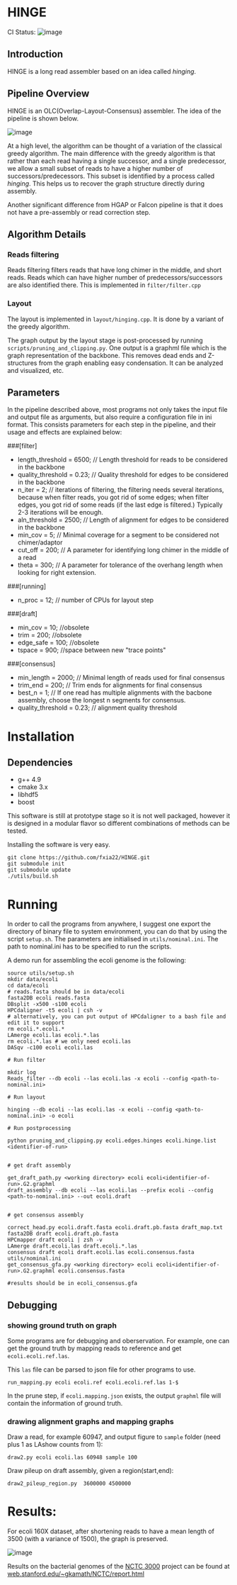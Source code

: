 # HINGE

CI Status: ![image](https://travis-ci.org/fxia22/HINGE.svg?branch=master)


## Introduction 

HINGE is a long read assembler based on an idea called _hinging_.

## Pipeline Overview

HINGE is an OLC(Overlap-Layout-Consensus) assembler. The idea of the pipeline is shown below. 

![image](misc/High_level_overview.png)

At a high level, the algorithm can be thought of a variation of the classical greedy algorithm.
The main difference with the greedy algorithm is that rather than each read having a single successor,
and a single predecessor, we allow a small subset of reads to have a higher number of successors/predecessors.
This subset is identified by a process called _hinging_. This helps us to recover the graph structure
directly during assembly.

Another significant difference from HGAP or Falcon pipeline is that it does not have a pre-assembly or read correction step. 



## Algorithm Details

### Reads filtering
Reads filtering filters reads that have long chimer in the middle, and short reads.
Reads which can have higher number of predecessors/successors are also identified there. 
This is implemented in `filter/filter.cpp`

### Layout 
The layout is implemented in `layout/hinging.cpp`. It is done by a variant of the greedy algorithm.

The graph output by the layout stage  is post-processed by running `scripts/pruning_and_clipping.py`.
One output is a graphml file which is the graph representation of the backbone.
This removes dead ends and Z-structures from the graph enabling easy condensation.
It can be analyzed and visualized, etc. 


## Parameters

In the pipeline described above, most programs not only takes the input file and output file as arguments, but also require a configuration file in ini format. This consists parameters for each step in the pipeline, and their usage and effects are explained below:


###[filter]
- length_threshold = 6500; // Length threshold for reads to be considered in the backbone
- quality_threshold = 0.23; // Quality threshold for edges to be considered in the backbone 
- n_iter = 2; // iterations of filtering, the filtering needs several iterations, because when filter reads, you got rid of some edges; when filter edges, you got rid of some reads (if the last edge is filtered.) Typically 2-3 iterations will be enough.
- aln_threshold = 2500; // Length of alignment for edges to be considered in the backbone
- min_cov = 5; // Minimal coverage for a segment to be considered not chimer/adaptor
- cut_off = 200; // A parameter for identifying long chimer in the middle of a read
- theta = 300; // A parameter for tolerance of the overhang length when looking for right extension.


###[running]
- n_proc = 12; // number of CPUs for layout step

###[draft]
- min_cov = 10; //obsolete
- trim = 200; //obsolete
- edge_safe = 100; //obsolete
- tspace = 900; //space between new "trace points"


###[consensus]
- min_length = 2000; // Minimal length of reads used for final consensus
- trim_end = 200; // Trim ends for alignments for final consensus
- best_n = 1; // If one read has multiple alignments with the bacbone assembly, choose the longest n segments for consensus.
- quality_threshold = 0.23; // alignment quality threshold

# Installation

## Dependencies
- g++ 4.9
- cmake 3.x
- libhdf5
- boost

This software is still at prototype stage so it is not well packaged, however it is designed in a modular flavor so different combinations of methods can be tested. 

Installing the software is very easy. 

```
git clone https://github.com/fxia22/HINGE.git
git submodule init
git submodule update
./utils/build.sh
```

# Running

In order to call the programs from anywhere, I suggest one export the directory of binary file to system environment, you can do that by using the script `setup.sh`. The parameters are initialised in `utils/nominal.ini`. The path to nominal.ini has to be specified to run the scripts.

A demo run for assembling the ecoli genome is the following:

```
source utils/setup.sh
mkdir data/ecoli
cd data/ecoli
# reads.fasta should be in data/ecoli
fasta2DB ecoli reads.fasta
DBsplit -x500 -s100 ecoli     
HPCdaligner -t5 ecoli | csh -v
# alternatively, you can put output of HPCdaligner to a bash file and edit it to support 
rm ecoli.*.ecoli.*
LAmerge ecoli.las ecoli.*.las
rm ecoli.*.las # we only need ecoli.las
DASqv -c100 ecoli ecoli.las

# Run filter

mkdir log
Reads_filter --db ecoli --las ecoli.las -x ecoli --config <path-to-nominal.ini>

# Run layout

hinging --db ecoli --las ecoli.las -x ecoli --config <path-to-nominal.ini> -o ecoli

# Run postprocessing

python pruning_and_clipping.py ecoli.edges.hinges ecoli.hinge.list <identifier-of-run>


# get draft assembly 

get_draft_path.py <working directory> ecoli ecoli<identifier-of-run>.G2.graphml
draft_assembly --db ecoli --las ecoli.las --prefix ecoli --config <path-to-nominal.ini> --out ecoli.draft


# get consensus assembly

correct_head.py ecoli.draft.fasta ecoli.draft.pb.fasta draft_map.txt
fasta2DB draft ecoli.draft.pb.fasta 
HPCmapper draft ecoli | zsh -v  
LAmerge draft.ecoli.las draft.ecoli.*.las
consensus draft ecoli draft.ecoli.las ecoli.consensus.fasta utils/nominal.ini
get_consensus_gfa.py <working directory> ecoli ecoli<identifier-of-run>.G2.graphml ecoli.consensus.fasta

#results should be in ecoli_consensus.gfa
```

## Debugging

### showing ground truth on graph
Some programs are for debugging and oberservation. For example, one can get the ground truth by mapping reads to reference and get `ecoli.ecoli.ref.las`.

This `las` file can be parsed to json file for other programs to use. 

```
run_mapping.py ecoli ecoli.ref ecoli.ecoli.ref.las 1-$ 
```

In the prune step, if `ecoli.mapping.json` exists, the output `graphml` file will contain the information of ground truth. 

### drawing alignment graphs and mapping graphs
Draw a read, for example 60947, and output figure to `sample` folder (need plus 1 as LAshow counts from 1):

```
draw2.py ecoli ecoli.las 60948 sample 100
```

Draw pileup on draft assembly, given a region(start,end):

```
draw2_pileup_region.py  3600000 4500000 
```

# Results:

For ecoli 160X dataset,  after shortening reads to have a mean length of 3500 (with a variance of 1500), the graph is preserved.


![image](misc/ecoli_shortened.png)

Results on the bacterial genomes of the [NCTC 3000](http://www.sanger.ac.uk/resources/downloads/bacteria/nctc/) project can be found at [web.stanford.edu/~gkamath/NCTC/report.html](https://web.stanford.edu/~gkamath/NCTC/report.html)
